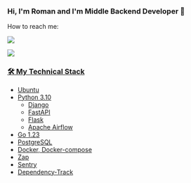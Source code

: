 
### Hi, I'm Roman and I'm Middle Backend Developer 👋

How to reach me:
<p align='left'>
   <a href="https://t.me/rundect">
       <img src="https://img.shields.io/badge/Telegram-2CA5E0?style=for-the-badge&logo=telegram&logoColor=white"/>
   </a>
<p align='left'>
   <a href='mailto:dofastsite@gmail.com'>
       <img src="https://img.shields.io/badge/Gmail-D14836?style=for-the-badge&logo=gmail&logoColor=white"/>
</p>


### 🛠 My Technical Stack
*   Ubuntu
*   Python 3.10
    *   Django
    *   FastAPI
    *   Flask
    *   Apache Airflow
*   Go 1.23
*   PostgreSQL
*   Docker, Docker-compose
*   Zap
*   Sentry
*   Dependency-Track
